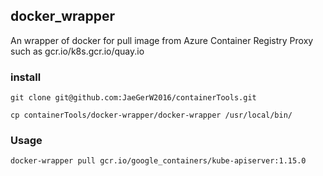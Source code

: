 ## docker_wrapper

An wrapper of docker for pull image from Azure Container Registry Proxy such as gcr.io/k8s.gcr.io/quay.io

### install
```
git clone git@github.com:JaeGerW2016/containerTools.git
 
cp containerTools/docker-wrapper/docker-wrapper /usr/local/bin/
``` 

### Usage

```
docker-wrapper pull gcr.io/google_containers/kube-apiserver:1.15.0

```

